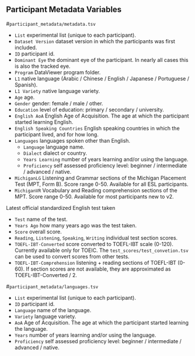 ## Participant Metadata Variables

#`participant_metadata/metadata.tsv` 

- `List` experimental list (unique to each participant).
- `Dataset Version` dataset version in which the participants was first included.
- `ID` participant id.
- `Dominant Eye` the dominant eye of the participant. In nearly all cases this is also the tracked eye.
- `Program` DataViewer program folder. 
- `L1` native language (Arabic / Chinese / English / Japanese / Portuguese / Spanish).
- `L1 Variety` native language variety.
- `Age` age.
- `Gender` gender: female / male / other.
- `Education` level of education: primary / secondary / university.
- `English AoA` English Age of Acquisition. The age at which the participant started learning English.
- `English Speaking Countries` English speaking countries in which the participant lived, and for how long.
- `Languages` languages spoken other than English.   
  - `Language` language name.
  - `Dialect` dialect or country.
  - `Years Learning` number of years learning and/or using the language.
  - `Proficiency` self assessed proficiency level: beginner / intermediate / advanced / native. 
- `MichiganLG` Listening and Grammar sections of the Michigan Placement Test (MPT, Form B). Score range 0-50. Available for all ESL participants.
- `MichiganVR` Vocabulary and Reading comprehension sections of the MPT. Score range 0-50. Available for most participants new to v2.

Latest official standardized English test taken  
- `Test` name of the test.
- `Years Ago` how many years ago was the test taken.
- `Score` overall score.
- `Reading`, `Listening`, `Speaking`, `Writing` individual test section scores.
- `TOEFL-IBT-Converted` score converted to TOEFL-IBT scale (0-120). Currently available only for TOEIC. The `test_scores/test_convetion.tsv` can be used to convert scores from other tests.
- `TOEFL-IBT-Comprehension` listening + reading sections of TOEFL-IBT (0-60). If section scores are not available, they are approximated as TOEFL-IBT-Converted / 2.

#`participant_metadata/languages.tsv` 

- `List` experimental list (unique to each participant).
- `ID` participant id.
- `Language` name of the language.
- `Variety` language variety.
- `AoA` Age of Acquisition. The age at which the participant started learning the language.
- `Years` number of years learning and/or using the language.
- `Proficiency` self assessed proficiency level: beginner / intermediate / advanced / native.
